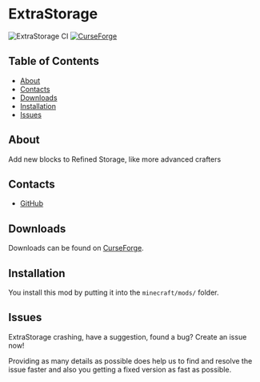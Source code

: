 # ExtraStorage
![ExtraStorage CI](https://github.com/Edivad99/ExtraStorage/workflows/ExtraStorage%20CI/badge.svg?branch=master)
[![CurseForge](http://cf.way2muchnoise.eu/full_398349_downloads.svg)](https://www.curseforge.com/minecraft/mc-mods/extrastorage)
## Table of Contents

* [About](#about)
* [Contacts](#contacts)
* [Downloads](#downloads)
* [Installation](#installation)
* [Issues](#issues)

## About

Add new blocks to Refined Storage, like more advanced crafters

## Contacts
* [GitHub](https://github.com/Edivad99/ExtraStorage)

## Downloads

Downloads can be found on [CurseForge](https://www.curseforge.com/minecraft/mc-mods/extrastorage).

## Installation

You install this mod by putting it into the `minecraft/mods/` folder.

## Issues

ExtraStorage crashing, have a suggestion, found a bug?  Create an issue now!

Providing as many details as possible does help us to find and resolve the issue faster and also you getting a fixed version as fast as possible.
